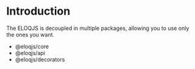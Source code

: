 # Introduction

The ELOQJS is decoupled in multiple packages, allowing you to use only the ones you want.

- @eloqjs/core
- @eloqjs/api
- @eloqjs/decorators

